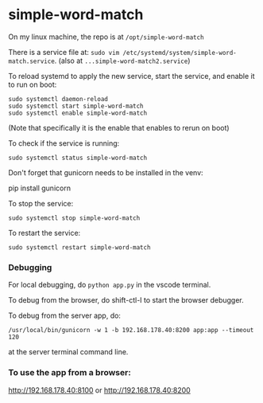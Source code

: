 # simple-word-match

On my linux machine, the repo is at `/opt/simple-word-match`

There is a service file at: `sudo vim /etc/systemd/system/simple-word-match.service`.
(also at `...simple-word-match2.service`)


To reload systemd to apply the new service, start the service, and enable it to run on boot:

```
sudo systemctl daemon-reload
sudo systemctl start simple-word-match
sudo systemctl enable simple-word-match
```

(Note that specifically it is the enable that enables to rerun on boot)

To check if the service is running:

`sudo systemctl status simple-word-match`

Don't forget that gunicorn needs to be installed in the venv:

pip install gunicorn

To stop the service:

`sudo systemctl stop simple-word-match`

To restart the service:

`sudo systemctl restart simple-word-match`

### Debugging ###

For local debugging, do `python app.py` in the vscode terminal.

To debug from the browser, do shift-ctl-I to start the browser debugger.

To debug from the server app, do:

`/usr/local/bin/gunicorn -w 1 -b 192.168.178.40:8200 app:app --timeout 120`

at the server terminal command line.


### To use the app from a browser:

http://192.168.178.40:8100 or
http://192.168.178.40:8200